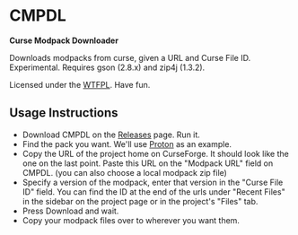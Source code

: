 # CMPDL

**Curse Modpack Downloader**

Downloads modpacks from curse, given a URL and Curse File ID. Experimental. Requires gson (2.8.x) and zip4j (1.3.2).

Licensed under the [WTFPL](http://www.wtfpl.net/). Have fun.

## Usage Instructions
 
 * Download CMPDL on the [Releases](https://github.com/Vazkii/CMPDL/releases) page. Run it.
 * Find the pack you want. We'll use [Proton](https://minecraft.curseforge.com/projects/proton) as an example.
 * Copy the URL of the project home on CurseForge. It should look like the one on the last point. Paste this URL on the "Modpack URL" field on CMPDL. (you can also choose a local modpack zip file)
 * Specify a version of the modpack, enter that version in the "Curse File ID" field. You can find the ID at the end of the urls under "Recent Files" in the sidebar on the project page or in the project's "Files" tab.
 * Press Download and wait.
 * Copy your modpack files over to wherever you want them.
